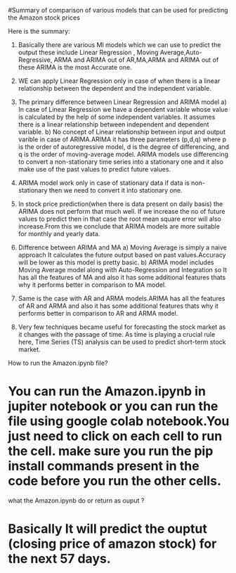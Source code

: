 #Summary of comparison of various models that can be used for predicting the Amazon stock prices   

Here is the summary:

1) Basically there are various Ml models which we can use to predict the output these include Linear Regression , Moving Average,Auto-Regressive,
ARMA and ARIMA out of AR,MA,ARMA and ARIMA out of these ARIMA is the most Accurate one.

2) WE can apply Linear Regression only in case of when there is a linear relationship between the dependent and the independent variable. 

3) The primary difference between Linear Regression and ARIMA model 
   a)  In case of Linear Regression we have a dependent variable whose value is calculated by the help of some independent variables.
       It assumes there is a linear relationship between independent and dependent variable.
   b)  No concept of Linear relationship between input and output varible in case of ARIMA.ARIMA it has three parameters (p,d,q) where p is the order of autoregressive model, d is the degree of differencing, and q is the order of moving-average model. 
       ARIMA models use differencing to convert a non-stationary time series into a stationary one and it also make use of the past values to predict future values.

4) ARIMA model work only in case of stationary data if data is non-stationary then we need to convert it into stationary one.

5) In stock price prediction(when there is data present on daily basis) the ARIMA does not perform that much well. If we increase the no of future values to predict 
   then in that case the root mean square error will also increase.From this we conclude that ARIMA models are more suitable for monthly and yearly data.

6) Difference between ARIMA and MA 
   a) Moving Average is simply a naive approach It calculates the future output based on past values.Accuracy will be lower as this model is pretty basic.
   b) ARIMA model includes Moving Average model along with Auto-Regression and Integration so It has all the features of MA and also it has some additional features 
      thats why it performs better in comparison to MA model.

7) Same is the case with AR and ARMA models.ARIMA has all the features of AR and ARMA and also it has some additional features 
      thats why it performs better in comparison to AR and ARMA model.

8) Very few techniques became useful for forecasting the stock market as it changes with the passage of time. As time is playing a crucial rule here, 
Time Series (TS) analysis can be used to predict short-term stock market.





How to run the Amazon.ipynb file?
# You can run the Amazon.ipynb in jupiter notebook or you can run the file using google colab notebook.You just need to click on each cell to run the cell. make  sure you run the pip install commands present in the code before you run the other cells.  


what the Amazon.ipynb do or return as ouput ?
# Basically It will predict the ouptut (closing price of amazon stock) for the next 57 days.





 
